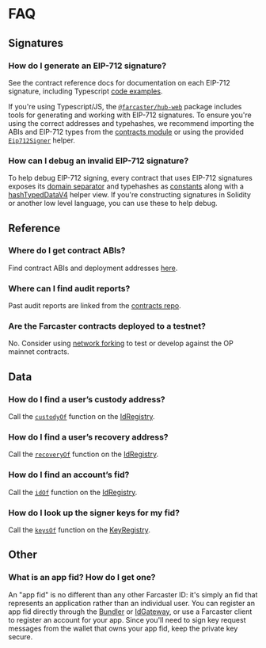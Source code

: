 # FAQ

## Signatures

### How do I generate an EIP-712 signature?

See the contract reference docs for documentation on each EIP-712 signature, including Typescript [code examples](/reference/contracts/reference/id-gateway.html#register-signature).

If you're using Typescript/JS, the [`@farcaster/hub-web`](https://www.npmjs.com/package/@farcaster/hub-web) package includes tools for generating and working with EIP-712 signatures. To ensure you're using the correct addresses and typehashes, we recommend importing the ABIs and EIP-712 types from the [contracts module](https://github.com/farcasterxyz/hub-monorepo/tree/main/packages/core/src/eth/contracts) or using the provided [`Eip712Signer`](https://github.com/farcasterxyz/hub-monorepo/blob/main/packages/core/src/signers/eip712Signer.ts) helper.

### How can I debug an invalid EIP-712 signature?

To help debug EIP-712 signing, every contract that uses EIP-712 signatures exposes its [domain separator](https://optimistic.etherscan.io/address/0x00000000fc25870c6ed6b6c7e41fb078b7656f69#readContract#F3) and typehashes as [constants](https://optimistic.etherscan.io/address/0x00000000fc25870c6ed6b6c7e41fb078b7656f69#readContract#F1) along with a [hashTypedDataV4](https://optimistic.etherscan.io/address/0x00000000fc25870c6ed6b6c7e41fb078b7656f69#readContract#F6) helper view. If you're constructing signatures in Solidity or another low level language, you can use these to help debug.

## Reference

### Where do I get contract ABIs?

Find contract ABIs and deployment addresses [here](/reference/contracts/deployments.html#abis).

### Where can I find audit reports?

Past audit reports are linked from the [contracts repo](https://github.com/farcasterxyz/contracts/blob/1aceebe916de446f69b98ba1745a42f071785730/README.md#audits).

### Are the Farcaster contracts deployed to a testnet?

No. Consider using [network forking](https://book.getfoundry.sh/tutorials/forking-mainnet-with-cast-anvil) to test or develop against the OP mainnet contracts.

## Data

### How do I find a user’s custody address?

Call the [`custodyOf`](https://optimistic.etherscan.io/address/0x00000000fc6c5f01fc30151999387bb99a9f489b#readContract#F5) function on the [IdRegistry](/reference/contracts/reference/id-registry.md).

### How do I find a user’s recovery address?

Call the [`recoveryOf`](https://optimistic.etherscan.io/address/0x00000000fc6c5f01fc30151999387bb99a9f489b#readContract#F23) function on the [IdRegistry](/reference/contracts/reference/id-registry.md).

### How do I find an account’s fid?

Call the [`idOf`](https://optimistic.etherscan.io/address/0x00000000fc6c5f01fc30151999387bb99a9f489b#readContract#F14) function on the [IdRegistry](/reference/contracts/reference/id-registry.md).

### How do I look up the signer keys for my fid?

Call the [`keysOf`](https://optimistic.etherscan.io/address/0x00000000fc1237824fb747abde0ff18990e59b7e#readContract#F16) function on the [KeyRegistry](/reference/contracts/reference/key-registry.md).

## Other

### What is an app fid? How do I get one?

An "app fid" is no different than any other Farcaster ID: it's simply an fid that represents an application rather than an individual user. You can register an app fid directly through the [Bundler](/reference/contracts/reference/bundler.md) or [IdGateway](/reference/contracts/reference/id-gateway.md), or use a Farcaster client to register an account for your app. Since you'll need to sign key request messages from the wallet that owns your app fid, keep the private key secure.
